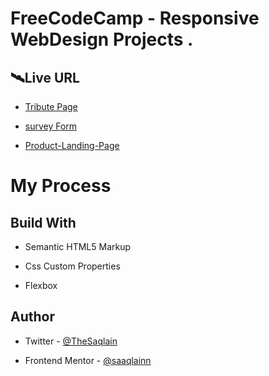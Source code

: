 
# FreeCodeCamp - Responsive WebDesign Projects .

## 🛰Live URL

 - [Tribute Page](https://saaqlainn.github.io/FreeCodeCamp/Tribute-page)

 - [survey Form](https://saaqlainn.github.io/FreeCodeCamp/Survey-form)

 - [Product-Landing-Page](https://saaqlainn.github.io/FreeCodeCamp/Product-Landing-Page)


# My Process

## Build With

- Semantic HTML5 Markup

- Css Custom Properties

- Flexbox


## Author

- Twitter - [@TheSaqlain](https://twitter.com/TheSaqlain)

- Frontend Mentor - [@saaqlainn](https://www.frontendmentor.io/home)
